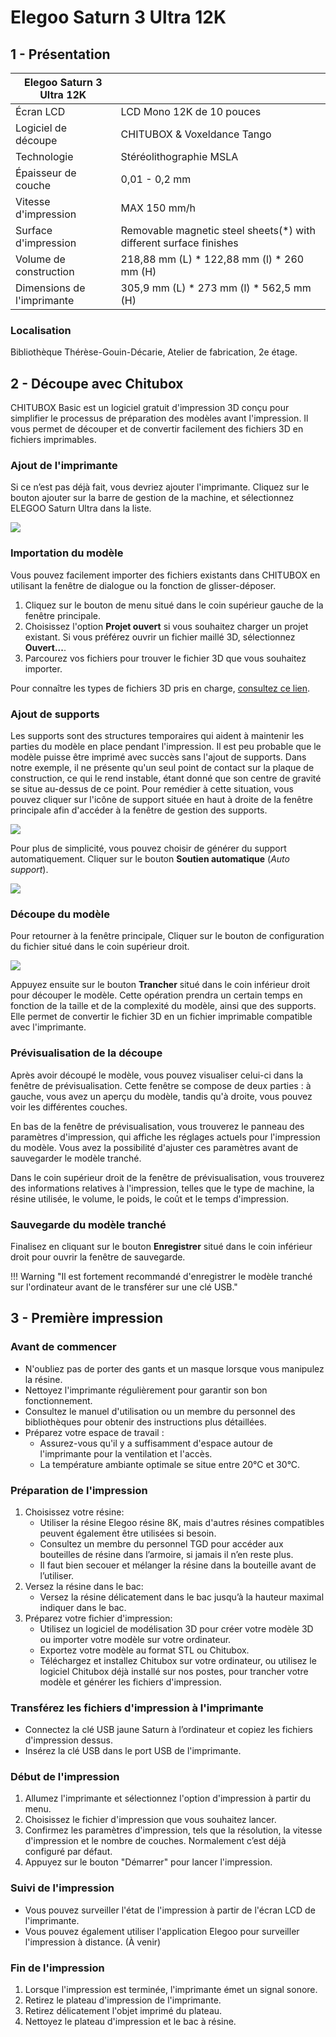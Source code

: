 # Elegoo Saturn 3 Ultra 12K

## 1 - Présentation

| Elegoo Saturn 3 Ultra 12K||
|-----|-----|
|Écran LCD|	LCD Mono 12K de 10 pouces|
|Logiciel de découpe| CHITUBOX & Voxeldance Tango|
|Technologie| Stéréolithographie MSLA|
|Épaisseur de couche| 0,01 - 0,2 mm|
|Vitesse d'impression| MAX 150 mm/h|
|Surface d'impression| Removable magnetic steel sheets(*) with different surface finishes|
|Volume de construction| 218,88 mm (L) * 122,88 mm (l) * 260 mm (H)|
|Dimensions de l'imprimante| 305,9 mm (L) * 273 mm (l) * 562,5 mm (H)|

### Localisation

Bibliothèque Thérèse-Gouin-Décarie, Atelier de fabrication, 2e étage.

## 2 - Découpe avec Chitubox

CHITUBOX Basic est un logiciel gratuit d'impression 3D conçu pour simplifier le processus de préparation des modèles avant l'impression. Il vous permet de découper et de convertir facilement des fichiers 3D en fichiers imprimables.

### Ajout de l'imprimante

Si ce n’est pas déjà fait, vous devriez ajouter l'imprimante. Cliquez sur le bouton ajouter sur la barre de gestion de la machine, et sélectionnez ELEGOO Saturn Ultra dans la liste.

![](../images/chitubox-1.png)

### Importation du modèle

Vous pouvez facilement importer des fichiers existants dans CHITUBOX en utilisant la fenêtre de dialogue ou la fonction de glisser-déposer. 

1. Cliquez sur le bouton de menu situé dans le coin supérieur gauche de la fenêtre principale.
2. Choisissez l'option **Projet ouvert** si vous souhaitez charger un projet existant. Si vous préférez ouvrir un fichier maillé 3D, sélectionnez **Ouvert...**.
3. Parcourez vos fichiers pour trouver le fichier 3D que vous souhaitez importer.

Pour connaître les types de fichiers 3D pris en charge, [consultez ce lien](https://manual.chitubox.com/en-US/docs/chitubox-basic/latest/introduction#supported-file-formats).

### Ajout de supports

Les supports sont des structures temporaires qui aident à maintenir les parties du modèle en place pendant l'impression.
Il est peu probable que le modèle puisse être imprimé avec succès sans l'ajout de supports. Dans notre exemple, il ne présente qu'un seul point de contact sur la plaque de construction, ce qui le rend instable, étant donné que son centre de gravité se situe au-dessus de ce point. Pour remédier à cette situation, vous pouvez cliquer sur l'icône de support située en haut à droite de la fenêtre principale afin d'accéder à la fenêtre de gestion des supports. 

![](../images/chitubox-2.png)

Pour plus de simplicité, vous pouvez choisir de générer du support automatiquement. Cliquer sur le bouton **Soutien automatique** (*Auto support*).

![](../images/chitubox-3.png)

### Découpe du modèle

Pour retourner à la fenêtre principale, Cliquer sur le bouton de configuration du fichier situé dans le coin supérieur droit.

![](../images/chitubox-4.png)

Appuyez ensuite sur le bouton **Trancher** situé dans le coin inférieur droit pour découper le modèle. Cette opération prendra un certain temps en fonction de la taille et de la complexité du modèle, ainsi que des supports. Elle permet de convertir le fichier 3D en un fichier imprimable compatible avec l'imprimante.

### Prévisualisation de la découpe

Après avoir découpé le modèle, vous pouvez visualiser celui-ci dans la fenêtre de prévisualisation. Cette fenêtre se compose de deux parties : à gauche, vous avez un aperçu du modèle, tandis qu'à droite, vous pouvez voir les différentes couches.

En bas de la fenêtre de prévisualisation, vous trouverez le panneau des paramètres d'impression, qui affiche les réglages actuels pour l'impression du modèle. Vous avez la possibilité d'ajuster ces paramètres avant de sauvegarder le modèle tranché.

Dans le coin supérieur droit de la fenêtre de prévisualisation, vous trouverez des informations relatives à l'impression, telles que le type de machine, la résine utilisée, le volume, le poids, le coût et le temps d'impression.

### Sauvegarde du modèle tranché

Finalisez en cliquant sur le bouton **Enregistrer** situé dans le coin inférieur droit pour ouvrir la fenêtre de sauvegarde.

!!! Warning "Il est fortement recommandé d'enregistrer le modèle tranché sur l'ordinateur avant de le transférer sur une clé USB."

## 3 - Première impression

### Avant de commencer

- N'oubliez pas de porter des gants et un masque lorsque vous manipulez la résine.
- Nettoyez l'imprimante régulièrement pour garantir son bon fonctionnement.
- Consultez le manuel d'utilisation ou un membre du personnel des bibliothèques pour obtenir des instructions plus détaillées.
- Préparez votre espace de travail :
    - Assurez-vous qu'il y a suffisamment d'espace autour de l'imprimante pour la ventilation et l'accès.
    - La température ambiante optimale se situe entre 20°C et 30°C.

### Préparation de l'impression

1. Choisissez votre résine:
    - Utiliser la résine Elegoo résine 8K, mais d'autres résines compatibles peuvent également être utilisées si besoin.
    - Consultez un membre du personnel TGD pour accéder aux bouteilles de résine dans l’armoire, si jamais il n’en reste plus.
    - Il faut bien secouer et mélanger la résine dans la bouteille avant de l’utiliser.
2. Versez la résine dans le bac:
    - Versez la résine délicatement dans le bac jusqu’à la hauteur maximal indiquer dans le bac.
3. Préparez votre fichier d'impression:
    - Utilisez un logiciel de modélisation 3D pour créer votre modèle 3D ou importer votre modèle sur votre ordinateur.
    - Exportez votre modèle au format STL ou Chitubox.
    - Téléchargez et installez Chitubox sur votre ordinateur, ou utilisez le logiciel Chitubox déjà installé sur nos postes, pour trancher votre modèle et générer les fichiers d'impression.

### Transférez les fichiers d'impression à l'imprimante

- Connectez la clé USB jaune Saturn à l’ordinateur et copiez les fichiers d'impression dessus.
- Insérez la clé USB dans le port USB de l'imprimante.

### Début de l'impression

1. Allumez l'imprimante et sélectionnez l'option d'impression à partir du menu.
2. Choisissez le fichier d'impression que vous souhaitez lancer.
3. Confirmez les paramètres d'impression, tels que la résolution, la vitesse d'impression et le nombre de couches. Normalement c’est déjà configuré par défaut.
4. Appuyez sur le bouton "Démarrer" pour lancer l'impression.

### Suivi de l'impression

- Vous pouvez surveiller l'état de l'impression à partir de l'écran LCD de l'imprimante.
- Vous pouvez également utiliser l'application Elegoo pour surveiller l'impression à distance. (À venir)

### Fin de l'impression

1. Lorsque l'impression est terminée, l'imprimante émet un signal sonore.
2. Retirez le plateau d'impression de l'imprimante.
3. Retirez délicatement l'objet imprimé du plateau.
4. Nettoyez le plateau d'impression et le bac à résine.